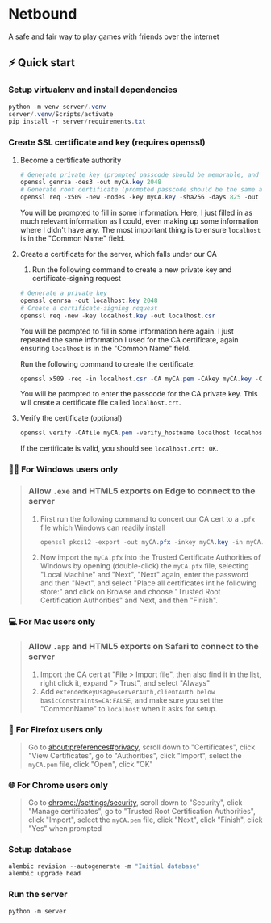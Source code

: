 # Netbound
A safe and fair way to play games with friends over the internet

## ⚡ Quick start

### Setup virtualenv and install dependencies
```powershell
python -m venv server/.venv
server/.venv/Scripts/activate
pip install -r server/requirements.txt
```


### Create SSL certificate and key (requires openssl)
1. Become a certificate authority
    ```powershell
    # Generate private key (prompted passcode should be memorable, and at least 4 characters long)
    openssl genrsa -des3 -out myCA.key 2048
    # Generate root certificate (prompted passcode should be the same as the private key)
    openssl req -x509 -new -nodes -key myCA.key -sha256 -days 825 -out myCA.pem
    ```

    You will be prompted to fill in some information. Here, I just filled in as much relevant information as I could, even making up some information where I didn't have any. The most important thing is to ensure `localhost` is in the "Common Name" field.

1. Create a certificate for the server, which falls under our CA
    1. Run the following command to create a new private key and certificate-signing request
    ```powershell
    # Generate a private key
    openssl genrsa -out localhost.key 2048
    # Create a certificate-signing request
    openssl req -new -key localhost.key -out localhost.csr
    ```
    
    You will be prompted to fill in some information here again. I just repeated the same information I used for the CA certificate, again ensuring `localhost` is in the "Common Name" field. 
    
    Run the following command to create the certificate:
    ```powershell
    openssl x509 -req -in localhost.csr -CA myCA.pem -CAkey myCA.key -CAcreateserial -out localhost.crt -days 825 -sha256 -extfile localhost.ext
    ```

    You will be prompted to enter the passcode for the CA private key. This will create a certificate file called `localhost.crt`.

1. Verify the certificate (optional)
    ```powershell
    openssl verify -CAfile myCA.pem -verify_hostname localhost localhost.crt
    ```

    If the certificate is valid, you should see `localhost.crt: OK`.


### 👩‍💻 **For Windows users only** 
> ### Allow `.exe` and HTML5 exports on Edge to connect to the server
> 
> 1. First run the following command to concert our CA cert to a `.pfx` file which Windows can readily install
>    ```powershell
>    openssl pkcs12 -export -out myCA.pfx -inkey myCA.key -in myCA.pem
>    ```
>
> 1. Now import the `myCA.pfx` into the Trusted Certificate Authorities of Windows by opening (double-click) the `myCA.pfx` file, selecting "Local Machine" and "Next", "Next" again, enter the password and then "Next", and select "Place all certificates int he following store:" and click on Browse and choose "Trusted Root Certification Authorities" and Next, and then "Finish".
>


### 💻 **For Mac users only**
> ### Allow `.app` and HTML5 exports on Safari to connect to the server
>
> 1. Import the CA cert at "File > Import file", then also find it in the list, right click it, expand "> Trust", and select "Always"
> 1. Add `extendedKeyUsage=serverAuth,clientAuth below basicConstraints=CA:FALSE`, and make sure you set the "CommonName" to `localhost` when it asks for setup.
>


### 🦊 **For Firefox users only**
> Go to <a href="about:preferences#privacy" target="_blank">about:preferences#privacy</a>, scroll down to "Certificates", click "View Certificates", go to "Authorities", click "Import", select the `myCA.pem` file, click "Open", click "OK"


### 🌐 **For Chrome users only**
> Go to <a href="chrome://settings/security" target="_blank">chrome://settings/security</a>, scroll down to "Security", click "Manage certificates", go to "Trusted Root Certification Authorities", click "Import", select the `myCA.pem` file, click "Next", click "Finish", click "Yes" when prompted


### Setup database
```powershell
alembic revision --autogenerate -m "Initial database"
alembic upgrade head
```

### Run the server
```powershell
python -m server
```